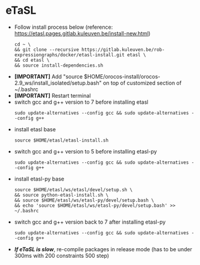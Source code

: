 # eTaSL  
* Follow install process below (reference: https://etasl.pages.gitlab.kuleuven.be/install-new.html)  
  ```console
  cd ~ \
  && git clone --recursive https://gitlab.kuleuven.be/rob-expressiongraphs/docker/etasl-install.git etasl \
  && cd etasl \
  && source install-dependencies.sh
  ```
* **[IMPORTANT]** Add "source $HOME/orocos-install/orocos-2.9_ws/install_isolated/setup.bash" on top of customized section of ~/.bashrc  
* **[IMPORTANT]** Restart terminal  
* switch gcc and g++ version to 7 before installing etasl
  ```console
  sudo update-alternatives --config gcc && sudo update-alternatives --config g++  
  ```
* install etasl base
  ```console
  source $HOME/etasl/etasl-install.sh
  ```
* switch gcc and g++ version to 5 before installing etasl-py
  ```console
  sudo update-alternatives --config gcc && sudo update-alternatives --config g++  
  ```
* install etasl-py base
  ```console
  source $HOME/etasl/ws/etasl/devel/setup.sh \
  && source python-etasl-install.sh \
  && source $HOME/etasl/ws/etasl-py/devel/setup.bash \
  && echo 'source $HOME/etasl/ws/etasl-py/devel/setup.bash' >> ~/.bashrc
  ```
* switch gcc and g++ version back to 7 after installing etasl-py
  ```console
  sudo update-alternatives --config gcc && sudo update-alternatives --config g++  
  ```
* ***If eTaSL is slow***, re-compile packages in release mode (has to be under 300ms with 200 constraints 500 step)  
